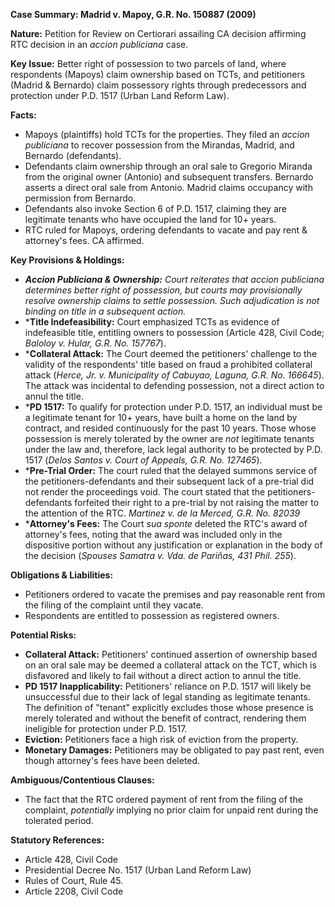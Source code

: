 **Case Summary: Madrid v. Mapoy, G.R. No. 150887 (2009)**

**Nature:** Petition for Review on Certiorari assailing CA decision affirming RTC decision in an *accion publiciana* case.

**Key Issue:** Better right of possession to two parcels of land, where respondents (Mapoys) claim ownership based on TCTs, and petitioners (Madrid & Bernardo) claim possessory rights through predecessors and protection under P.D. 1517 (Urban Land Reform Law).

**Facts:**

*   Mapoys (plaintiffs) hold TCTs for the properties. They filed an *accion publiciana* to recover possession from the Mirandas, Madrid, and Bernardo (defendants).
*   Defendants claim ownership through an oral sale to Gregorio Miranda from the original owner (Antonio) and subsequent transfers. Bernardo asserts a direct oral sale from Antonio. Madrid claims occupancy with permission from Bernardo.
*   Defendants also invoke Section 6 of P.D. 1517, claiming they are legitimate tenants who have occupied the land for 10+ years.
*   RTC ruled for Mapoys, ordering defendants to vacate and pay rent & attorney's fees. CA affirmed.

**Key Provisions & Holdings:**

*   ***Accion Publiciana & Ownership:** Court reiterates that accion publiciana determines better right of possession, but courts may provisionally resolve ownership claims to settle possession. Such adjudication is not binding on title in a subsequent action.*
*   ***Title Indefeasibility:** Court emphasized TCTs as evidence of indefeasible title, entitling owners to possession (Article 428, Civil Code; *Baloloy v. Hular, G.R. No. 157767*).
*   ***Collateral Attack:** The Court deemed the petitioners' challenge to the validity of the respondents' title based on fraud a prohibited collateral attack (*Herce, Jr. v. Municipality of Cabuyao, Laguna, G.R. No. 166645*).  The attack was incidental to defending possession, not a direct action to annul the title.
*   ***PD 1517:** To qualify for protection under P.D. 1517, an individual must be a legitimate tenant for 10+ years, have built a home on the land by contract, and resided continuously for the past 10 years. Those whose possession is merely tolerated by the owner are *not* legitimate tenants under the law and, therefore, lack legal authority to be protected by P.D. 1517 (*Delos Santos v. Court of Appeals, G.R. No. 127465*).
*   ***Pre-Trial Order:** The court ruled that the delayed summons service of the petitioners-defendants and their subsequent lack of a pre-trial did not render the proceedings void. The court stated that the petitioners-defendants forfeited their right to a pre-trial by not raising the matter to the attention of the RTC. *Martinez v. de la Merced, G.R. No. 82039*
*   ***Attorney's Fees:** The Court *sua sponte* deleted the RTC's award of attorney's fees, noting that the award was included only in the dispositive portion without any justification or explanation in the body of the decision (*Spouses Samatra v. Vda. de Pariñas, 431 Phil. 255*).

**Obligations & Liabilities:**

*   Petitioners ordered to vacate the premises and pay reasonable rent from the filing of the complaint until they vacate.
*   Respondents are entitled to possession as registered owners.

**Potential Risks:**

*   **Collateral Attack:**  Petitioners' continued assertion of ownership based on an oral sale may be deemed a collateral attack on the TCT, which is disfavored and likely to fail without a direct action to annul the title.
*   **PD 1517 Inapplicability:** Petitioners' reliance on P.D. 1517 will likely be unsuccessful due to their lack of legal standing as legitimate tenants. The definition of "tenant" explicitly excludes those whose presence is merely tolerated and without the benefit of contract, rendering them ineligible for protection under P.D. 1517.
*   **Eviction:** Petitioners face a high risk of eviction from the property.
*   **Monetary Damages:** Petitioners may be obligated to pay past rent, even though attorney's fees have been deleted.

**Ambiguous/Contentious Clauses:**

*   The fact that the RTC ordered payment of rent from the filing of the complaint, *potentially* implying no prior claim for unpaid rent during the tolerated period.

**Statutory References:**

*   Article 428, Civil Code
*   Presidential Decree No. 1517 (Urban Land Reform Law)
*   Rules of Court, Rule 45.
*   Article 2208, Civil Code
